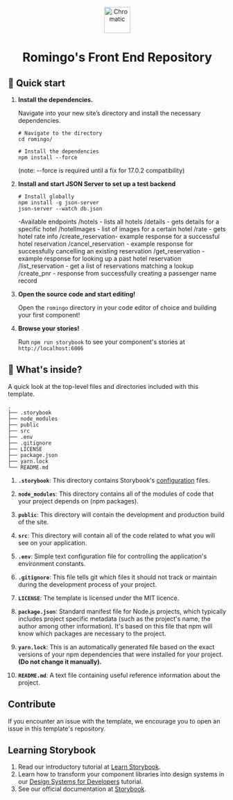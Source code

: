 <p align="center">
  <a href="https://www.chromatic.com/">
    <img alt="Chromatic" src="https://avatars2.githubusercontent.com/u/24584319?s=200&v=4" width="60" />
  </a>
</p>

<h1 align="center">
  Romingo's Front End Repository
</h1>

## 🚅 Quick start

1.  **Install the dependencies.**

    Navigate into your new site’s directory and install the necessary dependencies.

    ```shell
    # Navigate to the directory
    cd romingo/

    # Install the dependencies
    npm install --force
    ```

    (note: --force is required until a fix for 17.0.2 compatibility)

1.  **Install and start JSON Server to set up a test backend**

    ```shell
    # Install globally
    npm install -g json-server
    json-server --watch db.json
    ```

    -Available endpoints
    /hotels - lists all hotels
    /details - gets details for a specific hotel
    /hotelImages - list of images for a certain hotel
    /rate - gets hotel rate info
    /create_reservation- example response for a successful hotel reservation
    /cancel_reservation - example response for successfully cancelling an existing reservation
    /get_reservation - example response for looking up a past hotel reservation
    /list_reservation - get a list of reservations matching a lookup
    /create_pnr - response from successfully creating a passenger name record

1.  **Open the source code and start editing!**

    Open the `romingo` directory in your code editor of choice and building your first component!

1.  **Browse your stories!**

    Run `npm run storybook` to see your component's stories at `http://localhost:6006`

## 🔎 What's inside?

A quick look at the top-level files and directories included with this template.

    .
    ├── .storybook
    ├── node_modules
    ├── public
    ├── src
    ├── .env
    ├── .gitignore
    ├── LICENSE
    ├── package.json
    ├── yarn.lock
    └── README.md

1.  **`.storybook`**: This directory contains Storybook's [configuration](https://storybook.js.org/docs/react/configure/overview) files.

2.  **`node_modules`**: This directory contains all of the modules of code that your project depends on (npm packages).

3.  **`public`**: This directory will contain the development and production build of the site.

4.  **`src`**: This directory will contain all of the code related to what you will see on your application.

5.  **`.env`**: Simple text configuration file for controlling the application's environment constants.

6.  **`.gitignore`**: This file tells git which files it should not track or maintain during the development process of your project.

7.  **`LICENSE`**: The template is licensed under the MIT licence.

8.  **`package.json`**: Standard manifest file for Node.js projects, which typically includes project specific metadata (such as the project's name, the author among other information). It's based on this file that npm will know which packages are necessary to the project.

9.  **`yarn.lock`**: This is an automatically generated file based on the exact versions of your npm dependencies that were installed for your project. **(Do not change it manually).**

10. **`README.md`**: A text file containing useful reference information about the project.

## Contribute

If you encounter an issue with the template, we encourage you to open an issue in this template's repository.

## Learning Storybook

1. Read our introductory tutorial at [Learn Storybook](https://storybook.js.org/tutorials/intro-to-storybook/react/en/get-started/).
2. Learn how to transform your component libraries into design systems in our [Design Systems for Developers](https://storybook.js.org/tutorials/design-systems-for-developers/) tutorial.
3. See our official documentation at [Storybook](https://storybook.js.org/).
